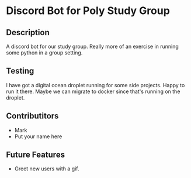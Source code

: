# Discord Bot for Poly Study Group

## Description
A discord bot for our study group. Really more of an exercise in running some python in a group setting.

## Testing
I have got a digital ocean droplet running for some side projects. Happy to run it there. Maybe we can migrate to docker since that's running on the droplet.

## Contributitors
- Mark
- Put your name here

## Future Features
- Greet new users with a gif.